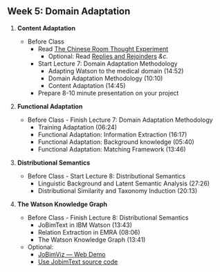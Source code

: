 ## Week 5: Domain Adaptation

1. __Content Adaptation__  
    - Before Class 
        + Read [The Chinese Room Thought Experiment](http://www.iep.utm.edu/chineser/#H1)
            * Optional: Read [Replies and Rejoinders](http://www.iep.utm.edu/chineser/#H2) _&c._
        + Start Lecture 7: Domain Adaptation Methodology
            * Adapting Watson to the medical domain (14:52)
            * Domain Adaptation Methodology (10:10)
            * Content Adaptation (14:45)
        + Prepare 8-10 minute presentation on your project

2. __Functional Adaptation__
    - Before Class - Finish Lecture 7: Domain Adaptation Methodology
        + Training Adaptation (06:24)
        + Functional Adaptation: Information Extraction (16:17)
        + Functional Adaptation: Background knowledge (05:40)
        + Functional Adaptation: Matching Framework (13:46)

3. __Distributional Semantics__
    - Before Class - Start Lecture 8: Distributional Semantics
        + Linguistic Background and Latent Semantic Analysis (27:26)
        + Distributional Similarity and Taxonomy Induction (20:13)   

4. __The Watson Knowledge Graph__
    - Before Class - Finish Lecture 8: Distributional Semantics
        + JoBimText in IBM Watson (13:43)
        + Relation Extraction in EMRA (08:06)
        + The Watson Knowledge Graph (13:41)
    - Optional:
        + [JoBimViz — Web Demo](http://maggie.lt.informatik.tu-darmstadt.de/jobimviz/)
        + [Use JobimText source code](http://sourceforge.net/p/jobimtext/wiki/jobimtext_programming/)
